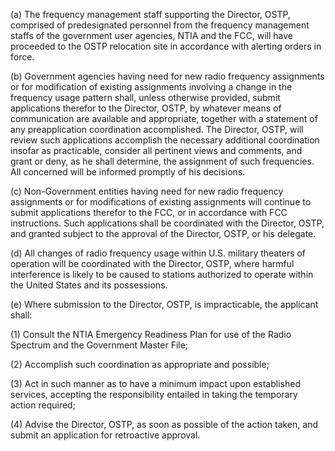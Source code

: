 (a) The frequency management staff supporting the Director, OSTP, comprised of predesignated personnel from the frequency management staffs of the government user agencies, NTIA and the FCC, will have proceeded to the OSTP relocation site in accordance with alerting orders in force.

(b) Government agencies having need for new radio frequency assignments or for modification of existing assignments involving a change in the frequency usage pattern shall, unless otherwise provided, submit applications therefor to the Director, OSTP, by whatever means of communication are available and appropriate, together with a statement of any preapplication coordination accomplished. The Director, OSTP, will review such applications accomplish the necessary additional coordination insofar as practicable, consider all pertinent views and comments, and grant or deny, as he shall determine, the assignment of such frequencies. All concerned will be informed promptly of his decisions.

(c) Non-Government entities having need for new radio frequency assignments or for modifications of existing assignments will continue to submit applications therefor to the FCC, or in accordance with FCC instructions. Such applications shall be coordinated with the Director, OSTP, and granted subject to the approval of the Director, OSTP, or his delegate.
          

(d) All changes of radio frequency usage within U.S. military theaters of operation will be coordinated with the Director, OSTP, where harmful interference is likely to be caused to stations authorized to operate within the United States and its possessions.

(e) Where submission to the Director, OSTP, is impracticable, the applicant shall:

(1) Consult the NTIA Emergency Readiness Plan for use of the Radio Spectrum and the Government Master File;

(2) Accomplish such coordination as appropriate and possible;

(3) Act in such manner as to have a minimum impact upon established services, accepting the responsibility entailed in taking the temporary action required;

(4) Advise the Director, OSTP, as soon as possible of the action taken, and submit an application for retroactive approval.

